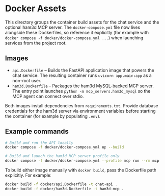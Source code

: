 # Docker Assets

This directory groups the container build assets for the chat service and the
optional ham3d MCP server. The `docker-compose.yml` file now lives alongside
these Dockerfiles, so reference it explicitly (for example with
`docker compose -f docker/docker-compose.yml ...`) when launching services from
the project root.

## Images

- `api.Dockerfile` – Builds the FastAPI application image that powers the chat
  service. The resulting container runs `uvicorn app.main:app` as a non-root
  user.
- `ham3d.Dockerfile` – Packages the ham3d MySQL-backed MCP server. The entry
  point launches `python -m mcp_servers.ham3d_mysql` so the MCP agent can
  connect over stdio.

Both images install dependencies from `requirements.txt`. Provide database
credentials for the ham3d server via environment variables before starting the
container (for example by populating `.env`).

## Example commands

```bash
# Build and run the API locally
docker compose -f docker/docker-compose.yml up --build

# Build and launch the ham3d MCP server profile only
docker compose -f docker/docker-compose.yml --profile mcp run --rm mcp-ham3d
```

To build either image manually with `docker build`, pass the Dockerfile path
explicitly. For example:

```bash
docker build -f docker/api.Dockerfile -t chat-api .
docker build -f docker/ham3d.Dockerfile -t ham3d-mcp .
```
